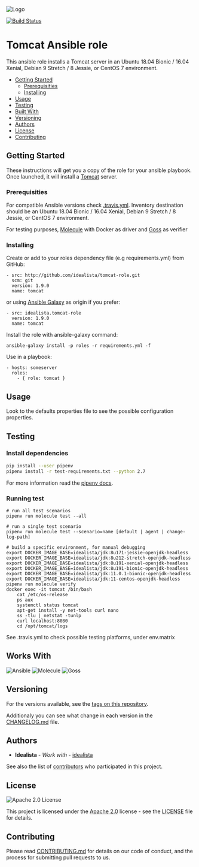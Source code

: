 ![Logo](https://raw.githubusercontent.com/idealista/tomcat-role/master/logo.gif)

[![Build Status](https://travis-ci.org/idealista/tomcat-role.svg?branch=master)](https://travis-ci.org/idealista/tomcat-role)
# Tomcat Ansible role

This ansible role installs a Tomcat server in an Ubuntu 18.04 Bionic / 16.04 Xenial, Debian 9 Stretch / 8 Jessie, or CentOS 7 environment.

- [Getting Started](#getting-started)
	- [Prerequisities](#prerequisities)
	- [Installing](#installing)
- [Usage](#usage)
- [Testing](#testing)
- [Built With](#built-with)
- [Versioning](#versioning)
- [Authors](#authors)
- [License](#license)
- [Contributing](#contributing)

## Getting Started

These instructions will get you a copy of the role for your ansible playbook. Once launched, it will install a [Tomcat](https://tomcat.apache.org/) server.

### Prerequisities

For compatible Ansible versions check [.travis.yml](.travis.yml).
Inventory destination should be an Ubuntu 18.04 Bionic / 16.04 Xenial, Debian 9 Stretch / 8 Jessie, or CentOS 7 environment.

For testing purposes, [Molecule](https://molecule.readthedocs.io/) with Docker as driver and [Goss](http://goss.rocks) as verifier

### Installing

Create or add to your roles dependency file (e.g requirements.yml) from GitHub:

```
- src: http://github.com/idealista/tomcat-role.git
  scm: git
  version: 1.9.0
  name: tomcat
```

or using [Ansible Galaxy](https://galaxy.ansible.com/idealista/tomcat-role/) as origin if you prefer:

```
- src: idealista.tomcat-role
  version: 1.9.0
  name: tomcat
```

Install the role with ansible-galaxy command:

```
ansible-galaxy install -p roles -r requirements.yml -f
```

Use in a playbook:

```
- hosts: someserver
  roles:
    - { role: tomcat }
```

## Usage

Look to the defaults properties file to see the possible configuration properties.

## Testing

### Install dependencies

```sh
pip install --user pipenv
pipenv install -r test-requirements.txt --python 2.7
```

For more information read the [pipenv docs](https://docs.pipenv.org/).

### Running test

```
# run all test scenarios
pipenv run molecule test --all

# run a single test scenario
pipenv run molecule test --scenario=name [default | agent | change-log-path]

# build a specific environment, for manual debugging
export DOCKER_IMAGE_BASE=idealista/jdk:8u171-jessie-openjdk-headless
export DOCKER_IMAGE_BASE=idealista/jdk:8u212-stretch-openjdk-headless
export DOCKER_IMAGE_BASE=idealista/jdk:8u191-xenial-openjdk-headless
export DOCKER_IMAGE_BASE=idealista/jdk:8u191-bionic-openjdk-headless
export DOCKER_IMAGE_BASE=idealista/jdk:11.0.1-bionic-openjdk-headless
export DOCKER_IMAGE_BASE=idealista/jdk:11-centos-openjdk-headless
pipenv run molecule verify
docker exec -it tomcat /bin/bash
    cat /etc/os-release
    ps aux
    systemctl status tomcat
    apt-get install -y net-tools curl nano
    ss -tlu | netstat -tunlp
    curl localhost:8080
    cd /opt/tomcat/logs
```

See .travis.yml to check possible testing platforms, under env.matrix

## Works With

![Ansible](https://img.shields.io/badge/ansible-2.8.2.0-green.svg)
![Molecule](https://img.shields.io/badge/molecule-2.20.1-green.svg)
![Goss](https://img.shields.io/badge/goss-0.3.7-green.svg)

## Versioning

For the versions available, see the [tags on this repository](https://github.com/idealista/tomcat-role/tags).

Additionaly you can see what change in each version in the [CHANGELOG.md](CHANGELOG.md) file.

## Authors

* **Idealista** - *Work with* - [idealista](https://github.com/idealista)

See also the list of [contributors](https://github.com/idealista/Tomcat-role/contributors) who participated in this project.

## License

![Apache 2.0 License](https://img.shields.io/hexpm/l/plug.svg)

This project is licensed under the [Apache 2.0](https://www.apache.org/licenses/LICENSE-2.0) license - see the [LICENSE](LICENSE) file for details.

## Contributing

Please read [CONTRIBUTING.md](.github/CONTRIBUTING.md) for details on our code of conduct, and the process for submitting pull requests to us.
